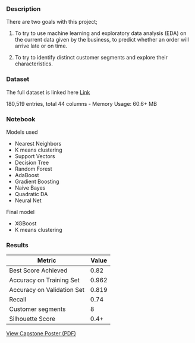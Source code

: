 ### Description

There are two goals with this project;

1) To try to use machine learning and exploratory data analysis (EDA) on the current data given by the business, to predict whether an order will arrive late or on time.

2) To try to identify distinct customer segments and explore their characteristics.

### Dataset

The full dataset is linked here [Link](https://data.mendeley.com/datasets/8gx2fvg2k6/3)

180,519 entries, total 44 columns - Memory Usage: 60.6+ MB

### Notebook

Models used 

- Nearest Neighbors
- K means clustering
- Support Vectors
- Decision Tree
- Random Forest
- AdaBoost
- Gradient Boosting
- Naive Bayes
- Quadratic DA
- Neural Net

Final model

- XGBoost
- K means clustering

### **Results**

| Metric | Value |
| --- | --- |
| Best Score Achieved | 0.82 |
| Accuracy on Training Set | 0.962 |
| Accuracy on Validation Set | 0.819 |
| Recall | 0.74 |
| Customer segments | 8 |
| Silhouette Score | 0.4+ |


[View Capstone Poster (PDF)](https://github.com/user-attachments/files/17661654/Capstone.CA3.Poster.pdf)

